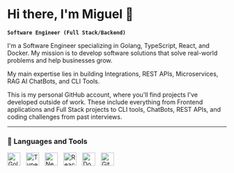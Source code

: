 # Hi there, I'm Miguel 👋

**`Software Engineer (Full Stack/Backend)`**

I'm a Software Engineer specializing in Golang, TypeScript, React, and Docker. My mission is to develop software solutions that solve real-world problems and help businesses grow.

My main expertise lies in building Integrations, REST APIs, Microservices, RAG AI ChatBots, and CLI Tools.

This is my personal GitHub account, where you'll find projects I've developed outside of work. These include everything from Frontend applications and Full Stack projects to CLI tools, ChatBots, REST APIs, and coding challenges from past interviews.

---

### 🧰 Languages and Tools
<img align="left" alt="Golang" width="30px" style="padding-right:10px;" src="https://cdn.jsdelivr.net/gh/devicons/devicon/icons/go/go-original.svg" /> 
<img align="left" alt="TypeScript" width="30px" style="padding-right:10px;" src="https://cdn.jsdelivr.net/gh/devicons/devicon/icons/typescript/typescript-original.svg" /> 
<img align="left" alt="Next.js" width="30px" style="padding-right:10px;" src="https://cdn.jsdelivr.net/gh/devicons/devicon/icons/nextjs/nextjs-original.svg" /> 
<img align="left" alt="React" width="30px" style="padding-right:10px;" src="https://cdn.jsdelivr.net/gh/devicons/devicon/icons/react/react-original.svg" /> <img align="left" alt="Docker" width="30px" style="padding-right:10px;" src="https://cdn.jsdelivr.net/gh/devicons/devicon/icons/docker/docker-original.svg" /> 
<img align="left" alt="Git" width="30px" style="padding-right:10px;" src="https://cdn.jsdelivr.net/gh/devicons/devicon/icons/git/git-original.svg" />

<br />

#

